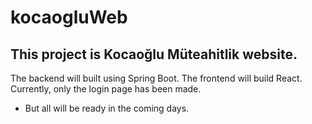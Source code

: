 # kocaogluWeb

## This project is Kocaoğlu Müteahitlik website.

The backend will built using Spring Boot. The frontend will build React. Currently, only the login page has been made. 
* But all will be ready in the coming days.
